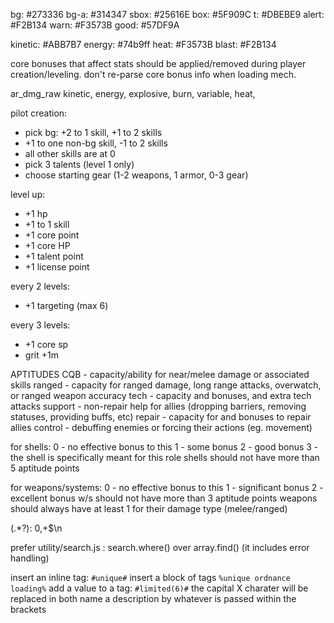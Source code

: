 bg:     #273336
bg-a:   #314347
sbox:   #25616E
box:    #5F909C
t:      #DBEBE9
alert:  #F2B134
warn:   #F3573B
good:   #57DF9A

kinetic:  #ABB7B7
energy:   #74b9ff
heat:     #F3573B
blast:    #F2B134

core bonuses that affect stats should be applied/removed during player creation/leveling. don't re-parse core bonus info when loading mech.

ar_dmg_raw
kinetic, energy, explosive, burn, variable, heat, 


pilot creation:
- pick bg: +2 to 1 skill, +1 to 2 skills
- +1 to one non-bg skill, -1 to 2 skills
- all other skills are at 0
- pick 3 talents (level 1 only)
- choose starting gear (1-2 weapons, 1 armor, 0-3 gear)

level up:
- +1 hp
- +1 to 1 skill
- +1 core point
- +1 core HP
- +1 talent point
- +1 license point

every 2 levels:
- +1 targeting (max 6)

every 3 levels:
- +1 core sp
- grit +1m


APTITUDES
CQB - capacity/ability for near/melee damage or associated skills
ranged - capacity for ranged damage, long range attacks, overwatch, or ranged weapon accuracy
tech - capacity and bonuses, and extra tech attacks
support - non-repair help for allies (dropping barriers, removing statuses, providing buffs, etc)
repair - capacity for and bonuses to repair allies
control - debuffing enemies or forcing their actions (eg. movement)

for shells:
0 - no effective bonus to this
1 - some bonus
2 - good bonus
3 - the shell is specifically meant for this role 
shells should not have more than 5 aptitude points

for weapons/systems:
0 - no effective bonus to this
1 - significant bonus
2 - excellent bonus
w/s should not have more than 3 aptitude points
weapons should always have at least 1 for their damage type (melee/ranged)

(.*?): 0,+$\n      



prefer utility/search.js : search.where() over array.find() (it includes error handling)

insert an inline tag: `#unique#`
insert a block of tags `%unique ordnance loading%`
add a value to a tag: `#limited(6)#`
the capital X charater will be replaced in both name a description by whatever is passed within the brackets

